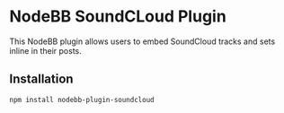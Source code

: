 # NodeBB SoundCLoud Plugin

This NodeBB plugin allows users to embed SoundCloud tracks and sets inline in their posts.

## Installation

    npm install nodebb-plugin-soundcloud
